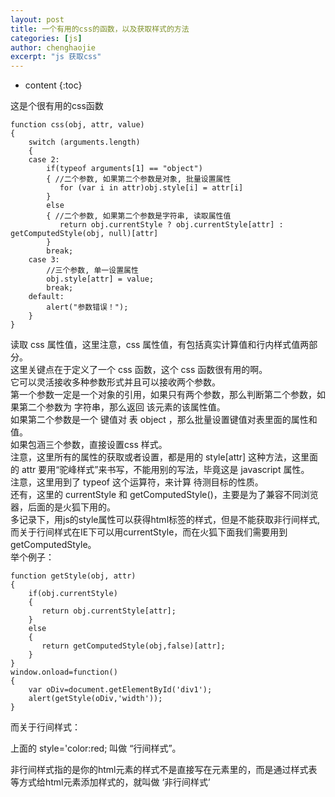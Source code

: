 ```yaml
---
layout: post
title: 一个有用的css的函数，以及获取样式的方法
categories: [js]
author: chenghaojie
excerpt: "js 获取css"
---
```



* content
{:toc}


这是个很有用的css函数

    function css(obj, attr, value)
    {
        switch (arguments.length)
        {
        case 2:
            if(typeof arguments[1] == "object")
            { //二个参数, 如果第二个参数是对象, 批量设置属性
               for (var i in attr)obj.style[i] = attr[i]
            }
            else
            { //二个参数, 如果第二个参数是字符串, 读取属性值
               return obj.currentStyle ? obj.currentStyle[attr] : getComputedStyle(obj, null)[attr]
            }
            break;
        case 3:
            //三个参数, 单一设置属性
            obj.style[attr] = value;
            break;
        default:
            alert("参数错误！");
        }
    }
    
读取 css 属性值，这里注意，css 属性值，有包括真实计算值和行内样式值两部分。<br/>
这里关键点在于定义了一个 css 函数，这个 css 函数很有用的啊。<br/>
它可以灵活接收多种参数形式并且可以接收两个参数。<br/>
第一个参数一定是一个对象的引用，如果只有两个参数，那么判断第二个参数，如果第二个参数为 字符串，那么返回 该元素的该属性值。<br/>
如果第二个参数是一个 键值对 表 object ，那么批量设置键值对表里面的属性和值。 <br/>
如果包涵三个参数，直接设置css 样式。<br/>
注意，这里所有的属性的获取或者设置，都是用的 style[attr] 这种方法，这里面的 attr 要用“驼峰样式”来书写，不能用别的写法，毕竟这是 javascript 属性。<br/>
注意，这里用到了 typeof 这个运算符，来计算 待测目标的性质。<br/>
还有，这里的 currentStyle 和 getComputedStyle()，主要是为了兼容不同浏览器，后面的是火狐下用的。<br/>
多记录下，用js的style属性可以获得html标签的样式，但是不能获取非行间样式,而关于行间样式在IE下可以用currentStyle，而在火狐下面我们需要用到getComputedStyle。<br/>
举个例子：

    function getStyle(obj, attr)
    {
        if(obj.currentStyle)
        {
           return obj.currentStyle[attr];
        }
        else
        {
           return getComputedStyle(obj,false)[attr];
        }
    }
    window.onload=function()
    {
        var oDiv=document.getElementById('div1');
        alert(getStyle(oDiv,'width'));
    }
    
而关于行间样式：

上面的 style='color:red; 叫做 “行间样式”。

非行间样式指的是你的html元素的样式不是直接写在元素里的，而是通过样式表等方式给html元素添加样式的，就叫做 ‘非行间样式’